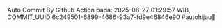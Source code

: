 Auto Commit By Github Action pada: 2025-08-27 01:29:57 WIB, COMMIT_UUID 6c249501-6899-4686-93a7-fd9e46846e90 #autohijau🗿
